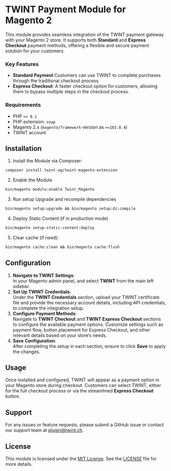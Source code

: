 # TWINT Payment Module for Magento 2

This module provides seamless integration of the TWINT payment gateway with your Magento 2 store. It supports both **Standard** and **Express Checkout** payment methods, offering a flexible and secure payment solution for your customers.

### Key Features
 - **Standard Payment**:Customers can use TWINT to complete purchases through the traditional checkout process.
 - **Express Checkout**: A faster checkout option for customers, allowing them to bypass multiple steps in the checkout process.


### Requirements
- PHP `>= 8.1`
- PHP extension: `soap`
- Magento 2.x (`magento/framework` version as `>=103.0.4`)
- TWINT account

## Installation
 1. Install the Module via Composer:
```bash
composer install twint-ag/twint-magento-extension
```
 2. Enable the Module
```bash
bin/magento module:enable Twint_Magento
```
3. Run setup Upgrade and recompile dependencies
```bash
bin/magento setup:upgrade && bin/magento setup:di:compile
 ```
4. Deploy Static Content (if in production mode)
```bash
bin/magento setup:static-content:deploy
 ```

5. Clear cache (if need):
```bash
bin/magento cache:clean && bin/magento cache:flush
```
## Configuration
1. **Navigate to TWINT Settings**:  
In your Magento admin panel, and select **TWINT** from the main left sidebar.
2. **Set Up TWINT Credentials**:  
Under the **TWINT Credentials** section, upload your TWINT certificate file and provide the necessary account details, including API credentials, to complete the integration setup.
3. **Configure Payment Methods**:  
Navigate to **TWINT Checkout** and **TWINT Express Checkout** sections to configure the available payment options. Customize settings such as payment flow, button placement for Express Checkout, and other relevant details based on your store’s needs.
4. **Save Configuration**:  
After completing the setup in each section, ensure to click **Save** to apply the changes.

## Usage
Once installed and configured, TWINT will appear as a payment option in your Magento store during checkout. Customers can select TWINT, either for the full checkout process or via the streamlined **Express Checkout** button.


## Support
For any issues or feature requests, please submit a GitHub issue or contact our support team at [plugin@twint.ch](mailto:plugin@twint.ch).

## License
This module is licensed under the [MIT License](https://opensource.org/licenses/MIT). See the [LICENSE](https://opensource.org/licenses/MIT) file for more details.
